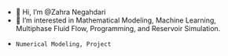 - 👋 Hi, I’m @Zahra Negahdari
- 👀 I’m interested in Mathematical Modeling, Machine Learning, Multiphase Fluid Flow, Programming, and Reservoir Simulation.
-     Numerical Modeling, Project
